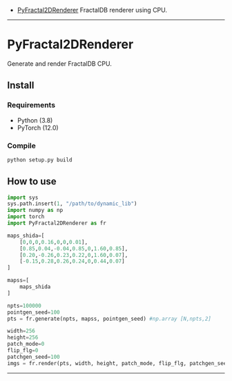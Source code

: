 * [PyFractal2DRenderer](#PyFractal2DRenderer)
    FractalDB renderer using CPU.

---

# PyFractal2DRenderer

Generate and render FractalDB CPU.
## Install

### Requirements

* Python (3.8)
* PyTorch (12.0)


### Compile

```sh
python setup.py build
```

## How to use

```python
import sys
sys.path.insert(1, "/path/to/dynamic_lib")
import numpy as np
import torch
import PyFractal2DRenderer as fr

maps_shida=[
    [0,0,0,0.16,0,0,0.01],
    [0.85,0.04,-0.04,0.85,0,1.60,0.85],
    [0.20,-0.26,0.23,0.22,0,1.60,0.07],
    [-0.15,0.28,0.26,0.24,0,0.44,0.07]
]

mapss=[
    maps_shida
]

npts=100000
pointgen_seed=100 
pts = fr.generate(npts, mapss, pointgen_seed) #np.array [N,npts,2]

width=256
height=256
patch_mode=0 
flip_flg=0 
patchgen_seed=100 
imgs = fr.render(pts, width, height, patch_mode, flip_flg, patchgen_seed) #torch.Tensor(ByteTensor) [N,H,W,C]
```

---
